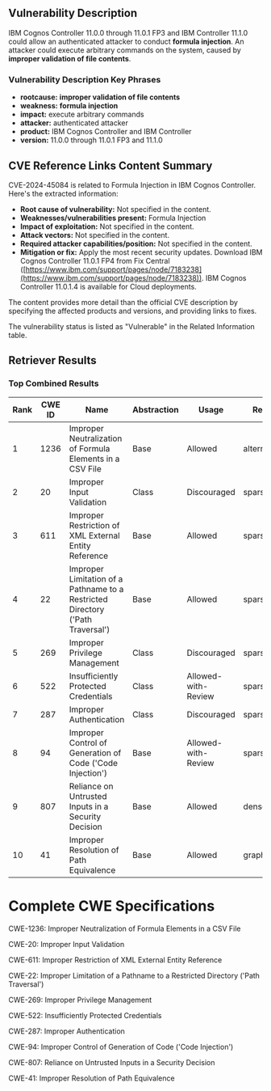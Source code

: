 ## Vulnerability Description
IBM Cognos Controller 11.0.0 through 11.0.1 FP3 and IBM Controller 11.1.0 could allow an authenticated attacker to conduct **formula injection**. An attacker could execute arbitrary commands on the system, caused by **improper validation of file contents**.

### Vulnerability Description Key Phrases
- **rootcause:** **improper validation of file contents**
- **weakness:** **formula injection**
- **impact:** execute arbitrary commands
- **attacker:** authenticated attacker
- **product:** IBM Cognos Controller and IBM Controller
- **version:** 11.0.0 through 11.0.1 FP3 and 11.1.0

## CVE Reference Links Content Summary
CVE-2024-45084 is related to Formula Injection in IBM Cognos Controller. Here's the extracted information:

*   **Root cause of vulnerability:** Not specified in the content.
*   **Weaknesses/vulnerabilities present:** Formula Injection
*   **Impact of exploitation:** Not specified in the content.
*   **Attack vectors:** Not specified in the content.
*   **Required attacker capabilities/position:** Not specified in the content.
*   **Mitigation or fix:** Apply the most recent security updates. Download IBM Cognos Controller 11.0.1 FP4 from Fix Central ([https://www.ibm.com/support/pages/node/7183238](https://www.ibm.com/support/pages/node/7183238)). IBM Cognos Controller 11.0.1.4 is available for Cloud deployments.

The content provides more detail than the official CVE description by specifying the affected products and versions, and providing links to fixes.

The vulnerability status is listed as "Vulnerable" in the Related Information table.

## Retriever Results

### Top Combined Results

| Rank | CWE ID | Name | Abstraction | Usage  | Retrievers | Individual Scores |
|------|--------|------|-------------|-------|------------|-------------------|
| 1 | 1236 | Improper Neutralization of Formula Elements in a CSV File | Base | Allowed | alternate_terms | 1.000 |
| 2 | 20 | Improper Input Validation | Class | Discouraged | sparse | 0.258 |
| 3 | 611 | Improper Restriction of XML External Entity Reference | Base | Allowed | sparse | 0.245 |
| 4 | 22 | Improper Limitation of a Pathname to a Restricted Directory ('Path Traversal') | Base | Allowed | sparse | 0.243 |
| 5 | 269 | Improper Privilege Management | Class | Discouraged | sparse | 0.239 |
| 6 | 522 | Insufficiently Protected Credentials | Class | Allowed-with-Review | sparse | 0.238 |
| 7 | 287 | Improper Authentication | Class | Discouraged | sparse | 0.237 |
| 8 | 94 | Improper Control of Generation of Code ('Code Injection') | Base | Allowed-with-Review | sparse | 0.235 |
| 9 | 807 | Reliance on Untrusted Inputs in a Security Decision | Base | Allowed | dense | 0.549 |
| 10 | 41 | Improper Resolution of Path Equivalence | Base | Allowed | graph | 0.002 |



# Complete CWE Specifications

CWE-1236: Improper Neutralization of Formula Elements in a CSV File

CWE-20: Improper Input Validation

CWE-611: Improper Restriction of XML External Entity Reference

CWE-22: Improper Limitation of a Pathname to a Restricted Directory ('Path Traversal')

CWE-269: Improper Privilege Management

CWE-522: Insufficiently Protected Credentials

CWE-287: Improper Authentication

CWE-94: Improper Control of Generation of Code ('Code Injection')

CWE-807: Reliance on Untrusted Inputs in a Security Decision

CWE-41: Improper Resolution of Path Equivalence